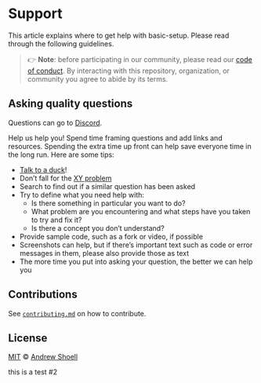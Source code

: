 # Support

This article explains where to get help with basic-setup.
Please read through the following guidelines.

> 👉 **Note**: before participating in our community, please read our
> [code of conduct][coc].
> By interacting with this repository, organization, or community you agree to
> abide by its terms.

## Asking quality questions

Questions can go to [Discord][chat].

Help us help you!
Spend time framing questions and add links and resources.
Spending the extra time up front can help save everyone time in the long run.
Here are some tips:

*   [Talk to a duck][rubberduck]!
*   Don’t fall for the [XY problem][xy]
*   Search to find out if a similar question has been asked
*   Try to define what you need help with:
    *   Is there something in particular you want to do?
    *   What problem are you encountering and what steps have you taken to try
        and fix it?
    *   Is there a concept you don’t understand?
*   Provide sample code, such as a fork or video, if possible
*   Screenshots can help, but if there’s important text such as code or error
    messages in them, please also provide those as text
*   The more time you put into asking your question, the better we can help you

## Contributions

See [`contributing.md`][contributing] on how to contribute.

## License

[MIT][license] © [Andrew Shoell][author]

<!-- Definitions -->

[license]: https://github.com/mrlunchbox777/basic-setup/blob/main/.github/LICENSE

[author]: https://github.com/mrlunchbox777/

[coc]: https://github.com/mrlunchobx777/basic-setup/blob/main/.github/CODE-OF-CONDUCT.md

[rubberduck]: https://rubberduckdebugging.com

[xy]: https://meta.stackexchange.com/questions/66377/what-is-the-xy-problem/66378#66378

[chat]: https://discord.gg/s2uMbqfh6M

[contributing]: https://github.com/mrlunchbox777/basic-setup/blob/main/.github/CONTRIBUTING.md

this is a test #2
